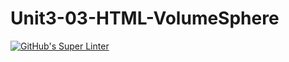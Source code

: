 # Unit3-03-HTML-VolumeSphere
[![GitHub's Super Linter](https://github.com/ICS20-Programming-Emilielsm/Unit3-03-HTML-VolumeSphere/workflows/GitHub's%20Super%20Linter/badge.svg)](https://github.com/ICS20-Programming-Emilielsm/Unit3-03-HTML-VolumeSphere/actions)